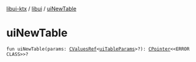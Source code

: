 [libui-ktx](../index.md) / [libui](index.md) / [uiNewTable](./ui-new-table.md)

# uiNewTable

`fun uiNewTable(params: `[`CValuesRef`](../kotlinx.cinterop/-c-values-ref/index.md)`<`[`uiTableParams`](ui-table-params/index.md)`>?): `[`CPointer`](../kotlinx.cinterop/-c-pointer/index.md)`<<ERROR CLASS>>?`
